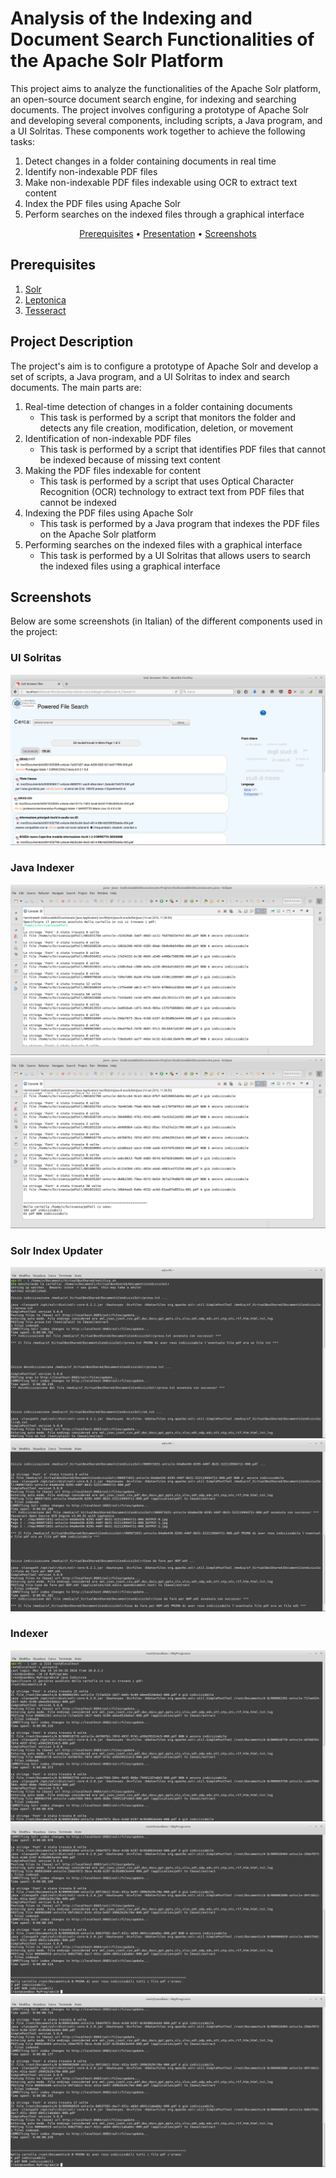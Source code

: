 # Analysis of the Indexing and Document Search Functionalities of the Apache Solr Platform


This project aims to analyze the functionalities of the Apache Solr platform, an open-source document search engine, for indexing and searching documents. The project involves configuring a prototype of Apache Solr and developing several components, including scripts, a Java program, and a UI Solritas. These components work together to achieve the following tasks:

1. Detect changes in a folder containing documents in real time
2. Identify non-indexable PDF files
3. Make non-indexable PDF files indexable using OCR to extract text content
4. Index the PDF files using Apache Solr
5. Perform searches on the indexed files through a graphical interface


<p align="center">
	<a href="#prerequisites">Prerequisites</a>
	<span> • </span>
	<a href="doc/presentation.pdf">Presentation</a>
	<span> • </span>
	<a href="#screenshots">Screenshots</a>
</p>


## <a id="prerequisites"></a>Prerequisites
1. [Solr](https://solr.apache.org/)
2. [Leptonica](http://www.leptonica.org/)
3. [Tesseract](https://tesseract-ocr.github.io/)


## Project Description
The project's aim is to configure a prototype of Apache Solr and develop a set of scripts, a Java program, and a UI Solritas to index and search documents. The main parts are:

1. Real-time detection of changes in a folder containing documents
	* This task is performed by a script that monitors the folder and detects any file creation, modification, deletion, or movement
2. Identification of non-indexable PDF files
	* This task is performed by a script that identifies PDF files that cannot be indexed because of missing text content
3. Making the PDF files indexable for content
	* This task is performed by a script that uses Optical Character Recognition (OCR) technology to extract text from PDF files that cannot be indexed
4. Indexing the PDF files using Apache Solr
	* This task is performed by a Java program that indexes the PDF files on the Apache Solr platform
5. Performing searches on the indexed files with a graphical interface
	* This task is performed by a UI Solritas that allows users to search the indexed files using a graphical interface


## <a id="screenshots"></a>Screenshots
Below are some screenshots (in Italian) of the different components used in the project:

### UI Solritas
![](img/UI_Solritas.png)

### Java Indexer
![](img/java_indexer_1.png)
![](img/java_indexer_2.png)

### Solr Index Updater
![](img/solr_index_updater_1.png)
![](img/solr_index_updater_2.png)

### Indexer
![](img/indexer_1.png)
![](img/indexer_2.png)
![](img/indexer_3.png)
